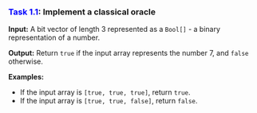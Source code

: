 ### <span style="color:blue">Task 1.1</span>: Implement a classical oracle
**Input:** 
  A bit vector of length 3 represented as a `Bool[]` - a binary representation of a number.

**Output:**
  Return `true` if the input array represents the number $7$, and `false` otherwise.

**Examples:**

* If the input array is `[true, true, true]`, return `true`.
* If the input array is `[true, true, false]`, return `false`.
